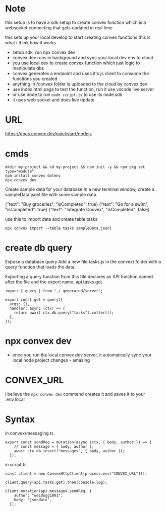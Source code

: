 # Note
this setup is to have a sdk setup to create convex function
which is a websocket connecting that gets updated in real time

this sets up your local develop to start creating convex functions
this is what i think how it works
- setup sdk, run npx convex dev
- convex dev runs in background and sync your local dev env to cloud
- you use local dev to create convex function which just logic to manipulate dbs
- convex generates a endpoint and uses it's js client to consume the functions you created
- anything in /convex folder is uploaded to the cloud by convex dev
- use index.html page to test the function, run it use vscode live server
- or use node to run `node script.js` to use its node.sdk
- it uses web socket and does live update

# URL
https://docs.convex.dev/quickstart/nodejs

# cmds
```
mkdir my-project && cd my-project && npm init -y && npm pkg set type="module"
npm install convex dotenv
npx convex dev
```

Create sample data for your database
In a new terminal window, create a sampleData.jsonl file with some sample data.

{"text": "Buy groceries", "isCompleted": true}
{"text": "Go for a swim", "isCompleted": true}
{"text": "Integrate Convex", "isCompleted": false}

use this to import data and create table tasks
```
npx convex import --table tasks sampleData.jsonl
```

# create db query
Expose a database query
Add a new file tasks.js in the convex/ folder with a query function that loads the data.

Exporting a query function from this file declares an API function named after the file and the export name, api.tasks.get.
```
import { query } from "./_generated/server";

export const get = query({
  args: {},
  handler: async (ctx) => {
    return await ctx.db.query("tasks").collect();
  },
});
```

# npx convex dev
- once you run the local convex dev server, it automatically sync your local node project changes  - amazing

# CONVEX_URL
i believe the `npx convex dev` commend creates it and saves it to your .env.local

# Syntax
in convex/messaging.ts
``` 
export const sendReq = mutation(async (ctx, { body, author }) => {
    // const message = { body, author };
    await ctx.db.insert("messages", { body, author });
  });
```
in script.ts
```
const client = new ConvexHttpClient(process.env["CONVEX_URL"]!);

client.query(api.tasks.get).then(console.log);

client.mutation(api.messages.sendReq, {
    author: "weidogg1001",
    body: 'jsondata',
  });
```